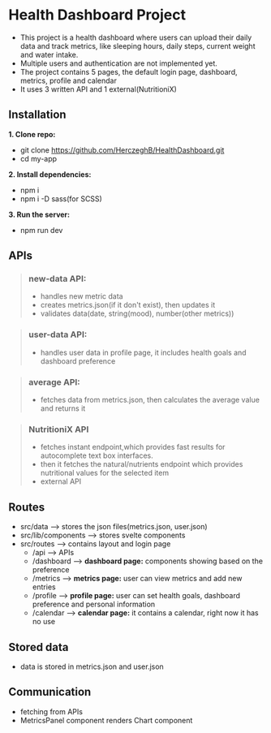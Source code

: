 # Health Dashboard Project
- This project is a health dashboard where users can upload their daily data and track metrics, like sleeping hours, daily steps, current weight and water intake. 
- Multiple users and authentication are not implemented yet.
- The project contains 5 pages, the default login page, dashboard, metrics, profile and calendar
- It uses 3 written API and 1 external(NutritioniX)


## Installation
**1. Clone repo:**
   - git clone https://github.com/HerczeghB/HealthDashboard.git
   - cd my-app

**2. Install dependencies:** 
   - npm i
   - npm i -D sass(for SCSS)
    
**3. Run the server:**
   - npm run dev

## APIs
>### new-data API:
> - handles new metric data 
> - creates metrics.json(if it don't exist), then updates it
> - validates data(date, string(mood), number(other metrics))

>### user-data API:
> - handles user data in profile page, it includes health goals and dashboard preference

>### average API:
> - fetches data from metrics.json, then calculates the average value and returns it

>### NutritioniX API
> - fetches instant endpoint,which provides fast results for autocomplete text box interfaces.
> - then it fetches the natural/nutrients endpoint which provides nutritional values for the selected item
> - external API

## Routes
 - src/data --> stores the json files(metrics.json, user.json)
 - src/lib/components --> stores svelte components
 - src/routes --> contains layout and login page
   - /api --> APIs
   - /dashboard --> **dashboard page:** components showing based on the preference
   - /metrics --> **metrics page:** user can view metrics and add new entries
   - /profile --> **profile page:** user can set health goals, dashboard preference and personal information
   - /calendar --> **calendar page:** it contains a calendar, right now it has no use

## Stored data
- data is stored in metrics.json and user.json

## Communication
- fetching from APIs
- MetricsPanel component renders Chart  component